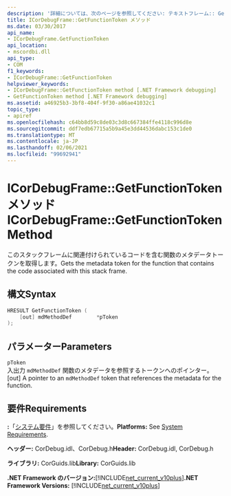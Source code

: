 ```yaml
---
description: '詳細については、次のページを参照してください: テキストフレーム:: GetFunctionToken メソッド'
title: ICorDebugFrame::GetFunctionToken メソッド
ms.date: 03/30/2017
api_name:
- ICorDebugFrame.GetFunctionToken
api_location:
- mscordbi.dll
api_type:
- COM
f1_keywords:
- ICorDebugFrame::GetFunctionToken
helpviewer_keywords:
- ICorDebugFrame::GetFunctionToken method [.NET Framework debugging]
- GetFunctionToken method [.NET Framework debugging]
ms.assetid: a46925b3-3bf8-404f-9f30-a86ae41032c1
topic_type:
- apiref
ms.openlocfilehash: c64bb8d59c8de03c3d8c667384ffe4118c996d8e
ms.sourcegitcommit: ddf7edb67715a5b9a45e3dd44536dabc153c1de0
ms.translationtype: MT
ms.contentlocale: ja-JP
ms.lasthandoff: 02/06/2021
ms.locfileid: "99692941"
---
```

# <a name="icordebugframegetfunctiontoken-method"></a><span data-ttu-id="c8c2d-103">ICorDebugFrame::GetFunctionToken メソッド</span><span class="sxs-lookup"><span data-stu-id="c8c2d-103">ICorDebugFrame::GetFunctionToken Method</span></span>

<span data-ttu-id="c8c2d-104">このスタックフレームに関連付けられているコードを含む関数のメタデータトークンを取得します。</span><span class="sxs-lookup"><span data-stu-id="c8c2d-104">Gets the metadata token for the function that contains the code associated with this stack frame.</span></span>  
  
## <a name="syntax"></a><span data-ttu-id="c8c2d-105">構文</span><span class="sxs-lookup"><span data-stu-id="c8c2d-105">Syntax</span></span>  
  
```cpp  
HRESULT GetFunctionToken (  
    [out] mdMethodDef        *pToken  
);  
```  
  
## <a name="parameters"></a><span data-ttu-id="c8c2d-106">パラメーター</span><span class="sxs-lookup"><span data-stu-id="c8c2d-106">Parameters</span></span>  

 `pToken`  
 <span data-ttu-id="c8c2d-107">入出力 `mdMethodDef` 関数のメタデータを参照するトークンへのポインター。</span><span class="sxs-lookup"><span data-stu-id="c8c2d-107">[out] A pointer to an `mdMethodDef` token that references the metadata for the function.</span></span>  
  
## <a name="requirements"></a><span data-ttu-id="c8c2d-108">要件</span><span class="sxs-lookup"><span data-stu-id="c8c2d-108">Requirements</span></span>  

 <span data-ttu-id="c8c2d-109">**:**「[システム要件](../../get-started/system-requirements.md)」を参照してください。</span><span class="sxs-lookup"><span data-stu-id="c8c2d-109">**Platforms:** See [System Requirements](../../get-started/system-requirements.md).</span></span>  
  
 <span data-ttu-id="c8c2d-110">**ヘッダー:** CorDebug.idl、CorDebug.h</span><span class="sxs-lookup"><span data-stu-id="c8c2d-110">**Header:** CorDebug.idl, CorDebug.h</span></span>  
  
 <span data-ttu-id="c8c2d-111">**ライブラリ:** CorGuids.lib</span><span class="sxs-lookup"><span data-stu-id="c8c2d-111">**Library:** CorGuids.lib</span></span>  
  
 <span data-ttu-id="c8c2d-112">**.NET Framework のバージョン:**[!INCLUDE[net_current_v10plus](../../../../includes/net-current-v10plus-md.md)]</span><span class="sxs-lookup"><span data-stu-id="c8c2d-112">**.NET Framework Versions:** [!INCLUDE[net_current_v10plus](../../../../includes/net-current-v10plus-md.md)]</span></span>
